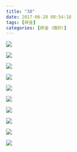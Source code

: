 ```yaml
---
title: "38"
date: 2017-06-20 08:54:18
tags: [碎金]
categories: [碎金（摘抄）]
---
```




![](C:\Users\lenovo\Documents\GitHub\image\TnB1emMvUDlvNjRmYTJuZW5UQVZLOHN5ZGE0M3ZkbStQRTdFbU5tY2IzOGhLNUNsSWxXaDNBPT0.jpg)

![](C:\Users\lenovo\Documents\GitHub\image\TnB1emMvUDlvNjRmYTJuZW5UQVZLN1hnR3p2NU5oMGs2NEZzNGlhMHY0QVJ6UHNkSTY3bkt3PT0.jpg)

![](C:\Users\lenovo\Documents\GitHub\image\TnB1emMvUDlvNjRmYTJuZW5UQVZLL29zcXZWZ1JYc1BrWFBOUFllckk5YXNZYTU2Nk5veCtRPT0.jpg)

![](C:\Users\lenovo\Documents\GitHub\image\TnB1emMvUDlvNjRmYTJuZW5UQVZLeWswYXE5RmlQSjJ4WE1NQ0U0cUZVSjkzbXZ4dWpBc0N3PT0.jpg)

![](C:\Users\lenovo\Documents\GitHub\image\TnB1emMvUDlvNjRmYTJuZW5UQVZLL1I0TWdhc0NmQUFRSHJ0ZjAvZmZoTGY1MmhIRmlCMHB3PT0.jpg)

![](C:\Users\lenovo\Documents\GitHub\image\TnB1emMvUDlvNjRmYTJuZW5UQVZLOWVWY2p2Ym5zZE45UmtBWEVVTUZiRlUvRFRwejY0aVN3PT0.jpg)

![](C:\Users\lenovo\Documents\GitHub\image\TnB1emMvUDlvNjRmYTJuZW5UQVZLK2QzZDZnRG9YVzBJd2l3eUFJanNBVml5NFk0QmRsWWpnPT0.jpg)

![](C:\Users\lenovo\Documents\GitHub\image\TnB1emMvUDlvNjRmYTJuZW5UQVZLelV1SUNEWGozQVYxTnErV1lLSGc4cDdoUWlNMENWT3JRPT0.jpg)

![](C:\Users\lenovo\Documents\GitHub\image\TnB1emMvUDlvNjRmYTJuZW5UQVZLeE9lNUt5UW02ZFpOMkt3Rm5YYTdNekpQNFd2ZUtFZ0lBPT0.jpg)

![](C:\Users\lenovo\Documents\GitHub\image\TnB1emMvUDlvNjRmYTJuZW5UQVZLdytyOVIxMlQwWGVOd0JCZ2REWThidzJ2WlZoQWpWSkVBPT0.jpg)
